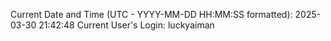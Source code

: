 Current Date and Time (UTC - YYYY-MM-DD HH:MM:SS formatted): 2025-03-30 21:42:48
Current User's Login: luckyaiman
